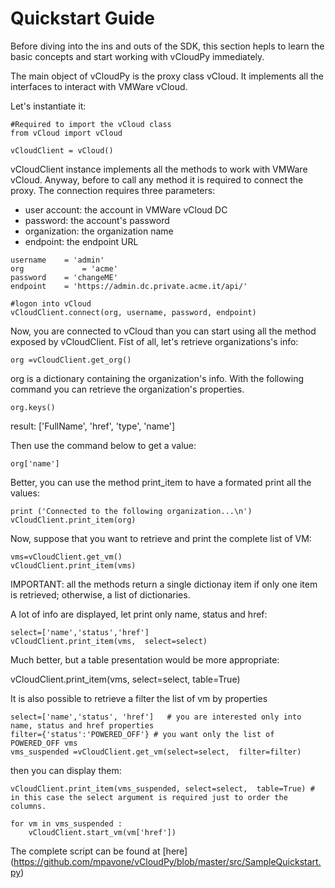 Quickstart Guide
================

Before diving into the ins and outs of the SDK, this section hepls to learn the basic concepts and start working with vCloudPy immediately.

The main object of vCloudPy is the proxy class vCloud. It implements all the interfaces to interact with VMWare vCloud.

Let's instantiate it:

```
#Required to import the vCloud class
from vCloud import vCloud

vCloudClient = vCloud()
```

vCloudClient instance implements all the methods to work with VMWare vCloud.
Anyway, before to call any method it is required to connect the proxy.
The connection requires three parameters:

*	user account: 	the account in VMWare vCloud DC
*	password: 	the account's password
*	organization:	the organization name
*	endpoint:	the endpoint URL

```
username 	= 'admin'
org      		= 'acme'
password 	= 'changeME'
endpoint 	= 'https://admin.dc.private.acme.it/api/'

#logon into vCloud
vCloudClient.connect(org, username, password, endpoint)
```

Now, you are connected to vCloud than you can start using all the method exposed by vCloudClient. Fist of all, let's retrieve organizations's info:

```
org =vCloudClient.get_org()
```

org is a dictionary containing the organization's info.
With the following command you can retrieve the organization's properties.

```
org.keys()
```

result: ['FullName', 'href', 'type', 'name']

Then use the command below to get a value:

```
org['name']
```

Better, you can use the method  print_item to have a formated print all the values:

```
print ('Connected to the following organization...\n')
vCloudClient.print_item(org)
```

Now, suppose that you want to retrieve and print the complete list of VM:

```
vms=vCloudClient.get_vm()
vCloudClient.print_item(vms)
```

IMPORTANT: all the methods return a single dictionay item if only one item is retrieved; otherwise, a list of dictionaries.
 
A lot of info are displayed, let print only name, status and href:

```
select=['name','status','href']
vCloudClient.print_item(vms,  select=select)
```

Much better, but a table presentation would be more appropriate:

vCloudClient.print_item(vms,  select=select,  table=True)

It is also possible to retrieve a filter the list of vm by properties

```
select=['name','status', 'href']   # you are interested only into name, status and href properties
filter={'status':'POWERED_OFF'} # you want only the list of  POWERED_OFF vms
vms_suspended =vCloudClient.get_vm(select=select,  filter=filter) 
```

then you can display them:

```
vCloudClient.print_item(vms_suspended, select=select,  table=True) # in this case the select argument is required just to order the columns.

for vm in vms_suspended :
    vCloudClient.start_vm(vm['href'])
```

The complete script can be found at [here] (https://github.com/mpavone/vCloudPy/blob/master/src/SampleQuickstart.py)
